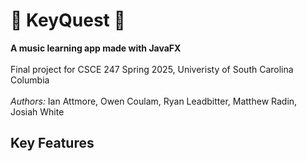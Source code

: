 # 🎹 KeyQuest :scroll:
**A music learning app made with JavaFX**\
\
Final project for CSCE 247 Spring 2025, Univeristy of South Carolina Columbia\
\
*Authors:* Ian Attmore, Owen Coulam, Ryan Leadbitter, Matthew Radin, Josiah White

## Key Features
